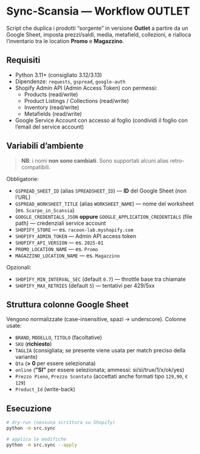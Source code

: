 # Sync-Scansia — Workflow OUTLET

Script che duplica i prodotti “sorgente” in versione **Outlet** a partire da un Google Sheet, imposta prezzi/saldi, media, metafield, collezioni, e rialloca l’inventario tra le location **Promo** e **Magazzino**.

## Requisiti

- Python 3.11+ (consigliato 3.12/3.13)
- Dipendenze: `requests`, `gspread`, `google-auth`
- Shopify Admin API (Admin Access Token) con permessi:
  - Products (read/write)
  - Product Listings / Collections (read/write)
  - Inventory (read/write)
  - Metafields (read/write)
- Google Service Account con accesso al foglio (condividi il foglio con l’email del service account)

## Variabili d’ambiente

> **NB**: i nomi **non sono cambiati**. Sono supportati alcuni alias retro-compatibili.

Obbligatorie:
- `GSPREAD_SHEET_ID` (alias `SPREADSHEET_ID`) — **ID** del Google Sheet (non l’URL)
- `GSPREAD_WORKSHEET_TITLE` (alias `WORKSHEET_NAME`) — nome del worksheet (es. `Scarpe_in_Scansia`)
- `GOOGLE_CREDENTIALS_JSON` **oppure** `GOOGLE_APPLICATION_CREDENTIALS` (file path) — credenziali service account
- `SHOPIFY_STORE` — es. `racoon-lab.myshopify.com`
- `SHOPIFY_ADMIN_TOKEN` — Admin API access token
- `SHOPIFY_API_VERSION` — es. `2025-01`
- `PROMO_LOCATION_NAME` — es. `Promo`
- `MAGAZZINO_LOCATION_NAME` — es. `Magazzino`

Opzionali:
- `SHOPIFY_MIN_INTERVAL_SEC` (default `0.7`) — throttle base tra chiamate
- `SHOPIFY_MAX_RETRIES` (default `5`) — tentativi per 429/5xx

## Struttura colonne Google Sheet

Vengono normalizzate (case-insensitive, spazi → underscore). Colonne usate:
- `BRAND`, `MODELLO`, `TITOLO` (facoltative)
- `SKU` (**richiesto**)
- `TAGLIA` (consigliata; se presente viene usata per match preciso della variante)
- `Qta` (**> 0** per essere selezionata)
- `online` (**"SI"** per essere selezionata; ammessi: si/sì/true/1/x/ok/yes)
- `Prezzo Pieno`, `Prezzo Scontato` (accettati anche formati tipo `129,90`, `€ 129`)
- `Product_Id` (write-back)

## Esecuzione

```bash
# dry-run (nessuna scrittura su Shopify)
python -m src.sync

# applica le modifiche
python -m src.sync --apply
